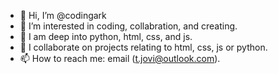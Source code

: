 - 👋 Hi, I’m @codingark
- 👀 I’m interested in coding, collabration, and creating.
- 🌱 I am deep into python, html,  css, and js.
- 💞️ I collaborate on projects relating to html, css, js or python.
- 📫 How to reach me: email (t.jovi@outlook.com).

<!---
codingark/codingark is a ✨ special ✨ repository because its `README.md` (this file) appears on your GitHub profile.
You can click the Preview link to take a look at your changes.
--->
